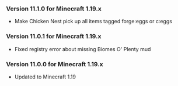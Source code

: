 ### Version 11.1.0 for Minecraft 1.19.x

- Make Chicken Nest pick up all items tagged forge:eggs or c:eggs

### Version 11.0.1 for Minecraft 1.19.x

- Fixed registry error about missing Biomes O' Plenty mud

### Version 11.0.0 for Minecraft 1.19.x

- Updated to Minecraft 1.19